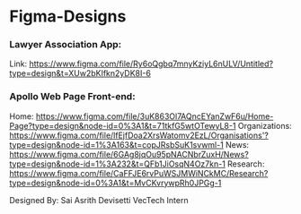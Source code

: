# Figma-Designs

### Lawyer Association App:
Link: https://www.figma.com/file/Ry6oQgbq7mnyKziyL6nULV/Untitled?type=design&t=XUw2bKIfkn2yDK8I-6

### Apollo Web Page Front-end:
Home: https://www.figma.com/file/3uK863Ol7AQncEYanZwF6u/Home-Page?type=design&node-id=0%3A1&t=71tkfG5wtOTewyL8-1
Organizations: https://www.figma.com/file/lfEjfDoa2XrsWatomv2EzL/Organisations'?type=design&node-id=1%3A163&t=copJRsbSuK1svwml-1
News: https://www.figma.com/file/6GAg8jqOu95pNACNbrZuxH/News?type=design&node-id=1%3A232&t=QFb1JiOsqN4Oz7kn-1
Research: https://www.figma.com/file/CaFFJE6rvPuWSJMWiNCkMC/Research?type=design&node-id=0%3A1&t=MvCKvrywpRh0JPGg-1

Designed By:
Sai Asrith Devisetti
VecTech Intern
